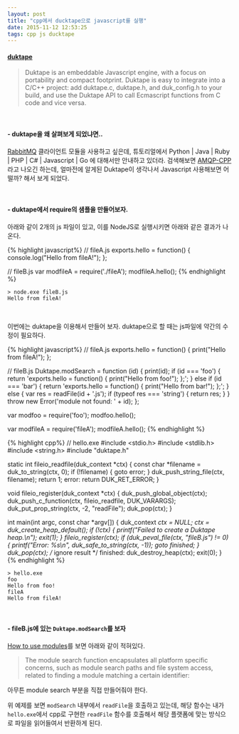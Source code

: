 ```yaml
---
layout: post
title: "cpp에서 ducktape으로 javascript를 실행"
date: 2015-11-12 12:53:25
tags: cpp js ducktape
---
```


#### [duktape](http://duktape.org/index.html)
> Duktape is an embeddable Javascript engine, with a focus on portability and compact footprint. 
> Duktape is easy to integrate into a C/C++ project: add duktape.c, duktape.h, and duk_config.h to your build, and use the Duktape API to call Ecmascript functions from C code and vice versa.

<br>

#### - duktape을 왜 살펴보게 되었냐면..
[RabbitMQ](https://www.rabbitmq.com/getstarted.html) 클라이언트 모듈을 사용하고 싶은데, 튜토리얼에서 Python | Java | Ruby | PHP | C# | Javascript | Go 에 대해서만 안내하고 있더라.
검색해보면 [AMQP-CPP](https://github.com/CopernicaMarketingSoftware/AMQP-CPP)라고 나오긴 하는데, 얼마전에 알게된 Duktape이 생각나서 Javascript 사용해보면 어떨까? 해서 보게 되었다.

<br>

#### - duktape에서 require의 샘플을 만들어보자.

아래와 같이 2개의 js 파일이 있고, 이를 NodeJS로 실행시키면 아래와 같은 결과가 나온다.
 
{% highlight javascript%}
// fileA.js
exports.hello = function() { console.log("Hello from fileA!"); };

// fileB.js
var modfileA = require('./fileA');
modfileA.hello();
{% endhighlight %}

    > node.exe fileB.js
    Hello from fileA!

<br>
	
이번에는 duktape을 이용해서 만들어 보자. duktape으로 할 때는 js파일에 약간의 수정이 필요하다.

{% highlight javascript%}
// fileA.js
exports.hello = function() { print("Hello from fileA!"); };

// fileB.js
Duktape.modSearch = function (id) {
	print(id);
    if (id === 'foo') {
        return 'exports.hello = function() { print("Hello from foo!"); };';
    } else if (id === 'bar') {
        return 'exports.hello = function() { print("Hello from bar!"); };';
    } else {
		var res = readFile(id + '.js');
		if (typeof res === 'string') {
			return res;
		}
	}
    throw new Error('module not found: ' + id);
};

var modfoo = require('foo');
modfoo.hello();

var modfileA = require('fileA');
modfileA.hello();
{% endhighlight %}

{% highlight cpp%}
// hello.exe
#include <stdio.h>
#include <stdlib.h>
#include <string.h>
#include "duktape.h"

static int fileio_readfile(duk_context *ctx) {
	const char *filename = duk_to_string(ctx, 0);
	if (!filename) {
		goto error;
	}
	duk_push_string_file(ctx, filename);
	return 1;
error:
	return DUK_RET_ERROR;
}

void fileio_register(duk_context *ctx) {
	duk_push_global_object(ctx);
	duk_push_c_function(ctx, fileio_readfile, DUK_VARARGS);
	duk_put_prop_string(ctx, -2, "readFile");
	duk_pop(ctx);
}

int main(int argc, const char *argv[]) {
	duk_context *ctx = NULL;
	ctx = duk_create_heap_default();
	if (!ctx) {
		printf("Failed to create a Duktape heap.\n");
		exit(1);
	}
	fileio_register(ctx);
	if (duk_peval_file(ctx, "fileB.js") != 0) {
		printf("Error: %s\n", duk_safe_to_string(ctx, -1));
		goto finished;
	}
	duk_pop(ctx);  /* ignore result */
finished:
	duk_destroy_heap(ctx);
	exit(0);
}
{% endhighlight %}

    > hello.exe
	foo
	Hello from foo!
	fileA
	Hello from fileA!
	
<br>

#### - fileB.js에 있는 `Duktape.modSearch`를 보자

[How to use modules](http://wiki.duktape.org/HowtoModules.html)를 보면 아래와 같이 적혀있다.

> The module search function encapsulates all platform specific concerns, such as module search paths and file system access, related to finding a module matching a certain identifier:

아무튼 module search 부분을 직접 만들어줘야 한다. 

위 예제를 보면 `modSearch` 내부에서 `readFile`을 호출하고 있는데, 해당 함수는 내가 `hello.exe`에서 cpp로 구현한 `readFile` 함수를 호출해서 해당 플랫폼에 맞는 방식으로 파일을 읽어들여서 반환하게 된다.
